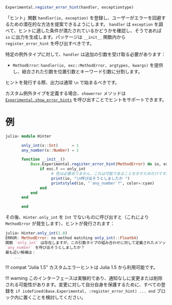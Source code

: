 ```julia
Experimental.register_error_hint(handler, exceptiontype)
```

「ヒント」関数 `handler(io, exception)` を登録し、ユーザーがエラーを回避するための潜在的な方法を提案できるようにします。 `handler` は `exception` を調べて、ヒントに適した条件が満たされているかどうかを確認し、そうであれば `io` に出力を生成します。パッケージは `__init__` 関数内から `register_error_hint` を呼び出すべきです。

特定の例外タイプに対して、`handler` は追加の引数を受け取る必要があります：

  * `MethodError`: `handler(io, exc::MethodError, argtypes, kwargs)` を提供し、結合された引数を位置引数とキーワード引数に分割します。

ヒントを発行する際、出力は通常 `\n` で始まるべきです。

カスタム例外タイプを定義する場合、`showerror` メソッドは [`Experimental.show_error_hints`](@ref) を呼び出すことでヒントをサポートできます。

# 例

```julia
julia> module Hinter

       only_int(x::Int)      = 1
       any_number(x::Number) = 2

       function __init__()
           Base.Experimental.register_error_hint(MethodError) do io, exc, argtypes, kwargs
               if exc.f == only_int
                    # 色は必要ありません、これは可能であることを示すためだけです。
                    print(io, "\n呼び出そうとしましたか ")
                    printstyled(io, "`any_number`?", color=:cyan)
               end
           end
       end

       end
```

その後、`Hinter.only_int` を `Int` でないものに呼び出すと（これにより `MethodError` が発生します）、ヒントが発行されます：

```julia
julia> Hinter.only_int(1.0)
ERROR: MethodError: no method matching only_int(::Float64)
関数 `only_int` は存在しますが、この引数タイプの組み合わせに対して定義されたメソッドはありません。
`any_number` を呼び出そうとしましたか？
最も近い候補は：
    ...
```

!!! compat "Julia 1.5"
    カスタムエラーヒントは Julia 1.5 から利用可能です。


!!! warning
    このインターフェースは実験的であり、通知なしに変更または削除される可能性があります。変更に対して自分自身を保護するために、すべての登録を `if isdefined(Base.Experimental, :register_error_hint) ... end` ブロック内に置くことを検討してください。

